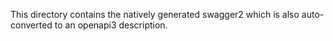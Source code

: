 This directory contains the natively generated swagger2 which is also auto-converted to an openapi3 description. 
